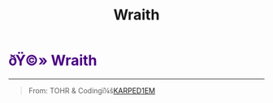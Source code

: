 ﻿---
lang: en-US
title: Wraith
prev: Werewolf
next: Agitator
---

# <font color="#4b0082">ðŸ©» <b>Wraith</b></font> <Badge text="Killing" type="tip" vertical="middle"/>
---

> From: TOHR & Codingï¼š[KARPED1EM](https://github.com/KARPED1EM)
